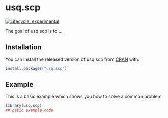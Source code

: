 # usq.scp

<!-- badges: start -->
[![Lifecycle: experimental](https://img.shields.io/badge/lifecycle-experimental-orange.svg)](https://www.tidyverse.org/lifecycle/#experimental)
<!-- badges: end -->

The goal of usq.scp is to ...

## Installation

You can install the released version of usq.scp from [CRAN](https://CRAN.R-project.org) with:

``` r
install.packages("usq.scp")
```

## Example

This is a basic example which shows you how to solve a common problem:

``` r
library(usq.scp)
## basic example code
```

